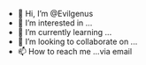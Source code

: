- 👋 Hi, I’m @Evilgenus
- 👀 I’m interested in ...
- 🌱 I’m currently learning ...
- 💞️ I’m looking to collaborate on ...
- 📫 How to reach me ...via email 

<!---
Evilgenus/Evilgenus is a ✨ special ✨ repository because its `README.md` (this file) appears on your GitHub profile.
You can click the Preview link to take a look at your changes.
--->
